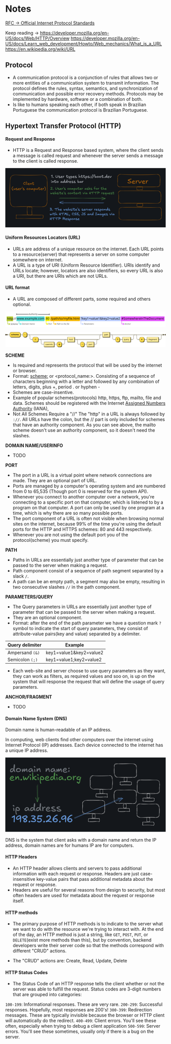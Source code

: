 # Notes

[RFC → Official Internet Protocol Standards](https://www.rfc-editor.org/standards)


Keep reading →
https://developer.mozilla.org/en-US/docs/Web/HTTP/Overview
https://developer.mozilla.org/en-US/docs/Learn_web_development/Howto/Web_mechanics/What_is_a_URL
https://en.wikipedia.org/wiki/URL

## Protocol
- A communication protocol is a conjunction of rules that allows two or more entities of a communication system to transmit information. The protocol defines the rules, syntax, semantics, and synchronization of communication and possible error recovery methods. Protocols may be implemented by hardware, software or a combination of both.
- Is like to humans speaking each other, if both speak in Brazilian Portuguese the communication protocol is Brazilian Portuguese.


## Hypertext Transfer Protocol (HTTP)

#### Request and Response
- HTTP is a Request and Response based system, where the client sends a message is called request and whenever the server sends a message to the client is called response.

![request-response-diagram](./assets/request_response.png)

#### Uniform Resources Locators (URL)

- URLs are address of a unique resource on the internet. Each URL points to a resource(server) that represents a server on some computer somewhere on internet.
- A URL is a type of URI (Uniform Resource Identifier). URIs identify and URLs locate; however, locators are also identifiers, so every URL is also a URI, but there are URIs which are not URLs.

#### URL format

- A URL are composed of different parts, some required and others optional.

![url-format](./assets/uri_scheme.png)

![full-url-format](./assets/uri_full_scheme.png)

<strong>SCHEME</strong>
- Is required and represents the protocol that will be used by the internet or browser.
- Format: <scheme:> or <protocol_name:>. Consisting of a sequence of characters beginning with a letter and followed by any combination of letters, digits, plus +, period . or hyphen -
- Schemes are case-insentive.
- Example of popular schemes(protocols) http, https, ftp, mailto, file and data. Schemes should be registered with the Internet [Assigned Numbers Authority](https://en.wikipedia.org/wiki/Internet_Assigned_Numbers_Authority) (IANA), 
- Not All Schemes Require a "//"
The "http" in a URL is always followed by `://`. All URLs have the colon, but the // part is only included for schemes that have an authority component. As you can see above, the mailto scheme doesn't use an authority component, so it doesn't need the slashes.

<strong>DOMAIN NAME/USERINFO</strong>
- TODO

<strong>PORT</strong>
- The port in a URL is a virtual point where network connections are made. They are an optional part of URL. 
- Ports are managed by a computer's operating system and are numbered from 0 to 65,535 (Though port 0 is reserved for the system API).
- Whenever you connect to another computer over a network, you're connecting to a specific port on that computer, which is listened to by a program on that computer. A port can only be used by one program at a time, which is why there are so many possible ports.
- The port component of a URL is often not visible when browsing normal sites on the internet, because 99% of the time you're using the default ports for the HTTP and HTTPS schemes: 80 and 443 respectively.
- Whenever you are not using the default port you of the protocol(scheme) you must specify.

<strong>PATH</strong>
- Paths in URLs are essentially just another type of parameter that can be passed to the server when making a request.
- Path component consist of a sequence of path segment separated by a slack `/`.
- A path can be an empty path, a segment may also be empty, resulting in two consecutive slashes `//` in the path component.

<strong>PARAMETERS/QUERY</strong>

- The Query parameters in URLs are essentially just another type of parameter that can be passed to the server when making a request.
- They are an optional component.
- Format: after the end of the path parameter we have a question mark `?` symbol to indicate the start of query parameters, they consist of attribute-value pairs(key and value) separated by a delimiter.

| Query delimiter	 | Example                  |
|------------------|--------------------------| 
| Ampersand `(&)`	 |  key1=value1&key2=value2 |
| Semicolon `(;)`  |	key1=value1;key2=value2 |

- Each web-site and server choose to use query parameters as they want, they can work as filters, as required values and soo on, is up on the system that will response the request that will define the usage of query parameters.


<strong>ANCHOR/FRAGMENT</strong>
- TODO

#### Domain Name System (DNS)

Domain name is human-readable of an IP address.

In computing, web clients find other computers over the internet using Internet Protocol (IP) addresses. Each device connected to the internet has a unique IP address.

![Domain-ip](./assets/domain_ip.png)

DNS is the system that client asks with a domain name and return the IP address, domain names are for humans
IP are for computers.


#### HTTP Headers

- An HTTP header allows clients and servers to pass additional information with each request or response. Headers are just case-insensitive key-value pairs that pass additional metadata about the request or response.
- Headers are useful for several reasons from design to security, but most often headers are used for metadata about the request or response itself. 

#### HTTP methods

- The primary purpose of HTTP methods is to indicate to the server what we want to do with the resource we're trying to interact with. At the end of the day, an HTTP method is just a string, like `GET`, `POST`, `PUT`, or `DELETE`(exist more methods than this), but by convention, backend developers write their server code so that the methods correspond with different "CRUD" actions.

- The "CRUD" actions are: Create, Read, Update, Delete

#### HTTP Status Codes

- The Status Code of an HTTP response tells the client whether or not the server was able to fulfill the request. Status codes are 3-digit numbers that are grouped into categories:

`100-199`: Informational responses. These are very rare.
`200-299`: Successful responses. Hopefully, most responses are 200's!
`300-399`: Redirection messages. These are typically invisible because the browser or HTTP client will automatically do the redirect.
`400-499`: Client errors. You'll see these often, especially when trying to debug a client application
`500-599`: Server errors. You'll see these sometimes, usually only if there is a bug on the server.